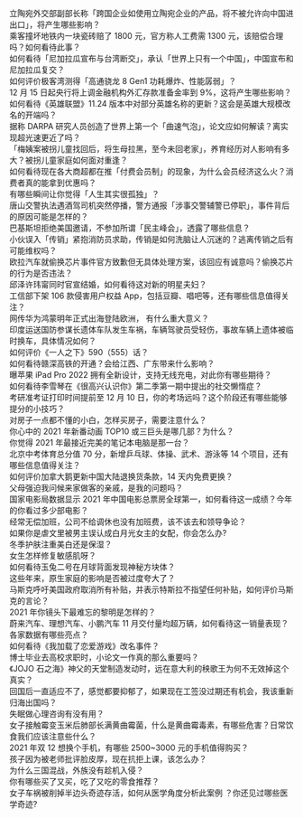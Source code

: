 立陶宛外交部副部长称「跨国企业如使用立陶宛企业的产品，将不被允许向中国进出口」，将产生哪些影响？  
乘客撞坏地铁内一块瓷砖赔了 1800 元，官方称人工费需 1300 元，该赔偿合理吗？如何看待此事？  
如何看待「尼加拉瓜宣布与台湾断交」，承认「世界上只有一个中国」，中国宣布和尼加拉瓜复交？  
如何评价极客湾测得「高通骁龙 8 Gen1 功耗爆炸、性能孱弱」？  
12 月 15 日起央行将上调金融机构外汇存款准备金率到 9%，这将产生哪些影响？  
如何看待《英雄联盟》11.24 版本中对部分英雄名称的更新？这会是英雄大规模改名的开端吗？  
据称 DARPA 研究人员创造了世界上第一个「曲速气泡」，论文应如何解读？离实现超光速更近了吗？  
「梅姨案被拐儿童找回后，将生母拉黑，至今未回老家」，养育经历对人影响有多大？被拐儿童家庭如何面对重逢？  
如何看待现在各大商超都在推「付费会员制」的现象，为什么会员经济这么火？消费者真的能拿到优惠吗？  
有哪些瞬间让你觉得「人生其实很孤独」？  
唐山交警执法遇酒驾司机突然停播，警方通报「涉事交警辅警已停职」，事件背后的原因可能是怎样的？  
巴基斯坦拒绝美国邀请，不参加所谓「民主峰会」，透露了哪些信息？  
小伙误入「传销」紧抱消防员求助，传销是如何洗脑让人沉迷的？逃离传销之后有可能维权吗？  
欧拉汽车就偷换芯片事件官方致歉但无具体处理方案，该回应有诚意吗？偷换芯片的行为是否违法？  
邱泽许玮甯同时官宣结婚，如何看待这对新的明星夫妇？  
工信部下架 106 款侵害用户权益 App，包括豆瓣、唱吧等，还有哪些信息值得关注？  
网传华为鸿蒙明年正式出海登陆欧洲， 有什么重大意义？  
印度运送国防参谋长遗体车队发生车祸，车辆驾驶员受轻伤，事故车辆上遗体被临时换车，具体情况如何？  
如何评价《一人之下》590（555）话？  
如何看待赣深高铁的开通？会给江西、广东带来什么影响？  
曝苹果 iPad Pro 2022 拥有全新设计，支持无线充电，对此你有哪些期待？  
如何看待李雪琴在《很高兴认识你》第二季第一期中提出的社交懒惰症？  
考研准考证打印时间提前至 12 月 10 日，你的考场远吗？这个阶段还有哪些能够提分的小技巧？  
对房子一点都不懂的小白，怎样买房子，需要注意什么？  
你心中的 2021 年新番动画 TOP10 或三巨头是哪几部？为什么？  
你觉得 2021 年最接近完美的笔记本电脑是那一台？  
北京中考体育总分值 70 分，新增乒乓球、体操、武术、游泳等 14 个项目，还有哪些信息值得关注？  
如何评价加拿大鹅更新中国大陆退换货条款，14 天内免费更换？  
父母强迫我问候来家做客的亲戚，是我的问题吗？  
国家电影局数据显示 2021 年中国电影总票房全球第一，如何看待这一成绩？今年的你看过多少部电影？  
经常无偿加班，公司不给调休也没有加班费，该不该去和领导争论？  
如果你是虐文里被男主误认成白月光女主的女配，你会怎么办?  
冬季护肤注重美白还是保湿？  
女生怎样修复敏感肌呀？  
如何看待玉兔二号在月球背面发现神秘方块体？  
这些年来，原生家庭的影响是否被过度夸大了？  
马斯克呼吁美国政府取消所有补贴，并表示特斯拉不指望任何补贴，如何评价马斯克的言论？  
2021 年你镜头下最难忘的黎明是怎样的？  
蔚来汽车、理想汽车、小鹏汽车 11 月交付量均超万辆，如何看待这一销量表现？各家数据有哪些亮点？  
如何看待《我加载了恋爱游戏》改名事件？  
博士毕业去高校求职时，小论文一作真的那么重要吗？  
《JOJO 石之海》神父的天堂制造发动时，远在意大利的秧歌王为何不无效掉这个真实？  
回国后一直适应不了，感觉都要抑郁了，如果现在工签没过期还有机会，我该重新归海出国吗？  
失眠做心理咨询有没有用？  
女子接触霉变玉米后肺部长满黄曲霉菌，什么是黄曲霉毒素，有哪些危害？日常饮食我们应该注意些什么？  
2021 年双 12 想换个手机，有哪些 2500~3000 元的手机值得购买？  
孩子因为被老师批评脸皮厚，现在抗拒上课，该怎么办？  
为什么三国混战，外族没有趁机入侵？  
你有哪些买了又买，吃了又吃的零食推荐？  
女子车祸被削掉半边头奇迹存活，如何从医学角度分析此案例 ？你还见过哪些医学奇迹?  
